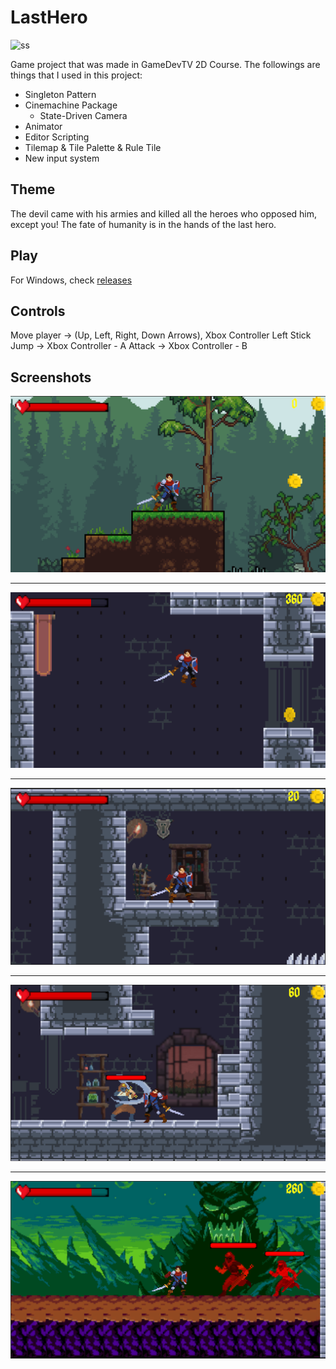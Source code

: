 # LastHero

![ss](docs/img/gameplay.gif)

Game project that was made in GameDevTV 2D Course. The followings are things that I used in this project:

* Singleton Pattern
* Cinemachine Package
  * State-Driven Camera
* Animator
* Editor Scripting
* Tilemap & Tile Palette & Rule Tile
* New input system

## Theme

The devil came with his armies and killed all the heroes who opposed him, except you! The fate of humanity is in the hands of the last hero.

## Play

For Windows, check [releases](https://github.com/mustafaHTP/LastHero/releases)

## Controls

Move player → (Up, Left, Right, Down Arrows), Xbox Controller Left Stick
Jump → Xbox Controller - A
Attack → Xbox Controller - B

## Screenshots

![ss_1](docs/img/ss_1.png)

---
![ss_1](docs/img/ss_4.png)

---
![ss_1](docs/img/ss_7.png)

---
![ss_1](docs/img/ss_8.png)

---
![ss_1](docs/img/ss_9.png)
